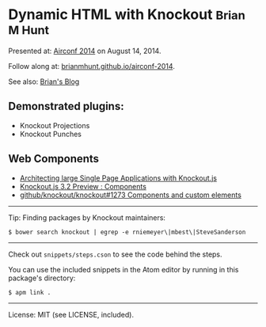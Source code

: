 Dynamic HTML with Knockout <small>Brian M Hunt</small>
====

Presented at: [Airconf 2014](http://www.airpair.com/airconf2014)
on August 14, 2014.

Follow along at:
[brianmhunt.github.io/airconf-2014](https://brianmhunt.github.io/airconf-2014/).


See also: [Brian's Blog](https://brianmhunt.github.io)

Demonstrated plugins:
----

- Knockout Projections
- Knockout Punches


Web Components
---
- [Architecting large Single Page Applications with Knockout.js](http://blog.stevensanderson.com/2014/06/11/architecting-large-single-page-applications-with-knockout-js/)
- [Knockout.js 3.2 Preview : Components](http://www.knockmeout.net/2014/06/knockout-3-2-preview-components.html)
- [github/knockout/knockout#1273 Components and custom elements](https://github.com/knockout/knockout/issues/1273)

----

Tip: Finding packages by Knockout maintainers:

```
$ bower search knockout | egrep -e rniemeyer\|mbest\|SteveSanderson
```

---
Check out `snippets/steps.cson` to see the code behind the steps.

You can use the included snippets in the Atom editor by running in this
package's directory:

```
$ apm link .
```


---

License: MIT (see LICENSE, included).
